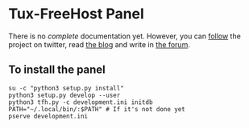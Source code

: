 Tux-FreeHost Panel
=======

There is no *complete* documentation yet. However, you can [follow](https://twitter.com/tuxfeehost) the project on twitter, read [the blog](http://tux-fh.net/posts.html) and write in [the forum](http://forum.tux-fh.net).

To install the panel
--------------------
```
su -c "python3 setup.py install"
python3 setup.py develop --user
python3 tfh.py -c development.ini initdb
PATH="~/.local/bin/:$PATH" # If it's not done yet
pserve development.ini
```

